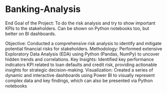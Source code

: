 # Banking-Analysis
End Goal of the Project: To do the risk analysis and try to show important KPIs to the stakeholders. Can be shown on Python notebooks too, but better on BI dashboards.

Objective: Conducted a comprehensive risk analysis to identify and mitigate potential financial risks for stakeholders.
Methodology: Performed extensive Exploratory Data Analysis (EDA) using Python (Pandas, NumPy) to uncover hidden trends and correlations.
Key Insights: Identified key performance indicators KPI related to loan defaults and credit risk, providing actionable insights for strategic decision-making.
Visualization: Created a series of dynamic and interactive dashboards using Power BI to visually represent complex data and key findings, which can also be presented via Python notebooks
